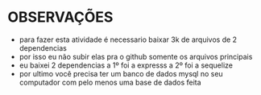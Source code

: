 # OBSERVAÇÕES
- para fazer esta atividade é necessario baixar 3k de arquivos de 2 dependencias
- por isso eu não subir elas pra o github somente os arquivos principais 
- eu baixei 2 dependencias a 1º foi a expresss a 2º foi a sequelize
- por ultimo você precisa ter um banco de dados mysql no seu computador com pelo menos uma base de dados feita
